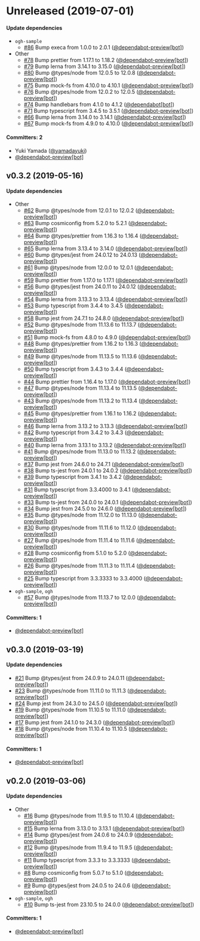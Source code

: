 # Unreleased (2019-07-01)

#### Update dependencies

- `ogh-sample`
  - [#86](https://github.com/yamadayuki/ogh/pull/86) Bump execa from 1.0.0 to 2.0.1 ([@dependabot-preview[bot]](https://github.com/apps/dependabot-preview))
- Other
  - [#78](https://github.com/yamadayuki/ogh/pull/78) Bump prettier from 1.17.1 to 1.18.2 ([@dependabot-preview[bot]](https://github.com/apps/dependabot-preview))
  - [#79](https://github.com/yamadayuki/ogh/pull/79) Bump lerna from 3.14.1 to 3.15.0 ([@dependabot-preview[bot]](https://github.com/apps/dependabot-preview))
  - [#80](https://github.com/yamadayuki/ogh/pull/80) Bump @types/node from 12.0.5 to 12.0.8 ([@dependabot-preview[bot]](https://github.com/apps/dependabot-preview))
  - [#75](https://github.com/yamadayuki/ogh/pull/75) Bump mock-fs from 4.10.0 to 4.10.1 ([@dependabot-preview[bot]](https://github.com/apps/dependabot-preview))
  - [#76](https://github.com/yamadayuki/ogh/pull/76) Bump @types/node from 12.0.2 to 12.0.5 ([@dependabot-preview[bot]](https://github.com/apps/dependabot-preview))
  - [#74](https://github.com/yamadayuki/ogh/pull/74) Bump handlebars from 4.1.0 to 4.1.2 ([@dependabot[bot]](https://github.com/apps/dependabot))
  - [#71](https://github.com/yamadayuki/ogh/pull/71) Bump typescript from 3.4.5 to 3.5.1 ([@dependabot-preview[bot]](https://github.com/apps/dependabot-preview))
  - [#66](https://github.com/yamadayuki/ogh/pull/66) Bump lerna from 3.14.0 to 3.14.1 ([@dependabot-preview[bot]](https://github.com/apps/dependabot-preview))
  - [#67](https://github.com/yamadayuki/ogh/pull/67) Bump mock-fs from 4.9.0 to 4.10.0 ([@dependabot-preview[bot]](https://github.com/apps/dependabot-preview))

#### Committers: 2

- Yuki Yamada ([@yamadayuki](https://github.com/yamadayuki))
- [@dependabot-preview[bot]](https://github.com/apps/dependabot-preview)

## v0.3.2 (2019-05-16)

#### Update dependencies

- Other
  - [#62](https://github.com/yamadayuki/ogh/pull/62) Bump @types/node from 12.0.1 to 12.0.2 ([@dependabot-preview[bot]](https://github.com/apps/dependabot-preview))
  - [#63](https://github.com/yamadayuki/ogh/pull/63) Bump cosmiconfig from 5.2.0 to 5.2.1 ([@dependabot-preview[bot]](https://github.com/apps/dependabot-preview))
  - [#64](https://github.com/yamadayuki/ogh/pull/64) Bump @types/prettier from 1.16.3 to 1.16.4 ([@dependabot-preview[bot]](https://github.com/apps/dependabot-preview))
  - [#65](https://github.com/yamadayuki/ogh/pull/65) Bump lerna from 3.13.4 to 3.14.0 ([@dependabot-preview[bot]](https://github.com/apps/dependabot-preview))
  - [#60](https://github.com/yamadayuki/ogh/pull/60) Bump @types/jest from 24.0.12 to 24.0.13 ([@dependabot-preview[bot]](https://github.com/apps/dependabot-preview))
  - [#61](https://github.com/yamadayuki/ogh/pull/61) Bump @types/node from 12.0.0 to 12.0.1 ([@dependabot-preview[bot]](https://github.com/apps/dependabot-preview))
  - [#59](https://github.com/yamadayuki/ogh/pull/59) Bump prettier from 1.17.0 to 1.17.1 ([@dependabot-preview[bot]](https://github.com/apps/dependabot-preview))
  - [#56](https://github.com/yamadayuki/ogh/pull/56) Bump @types/jest from 24.0.11 to 24.0.12 ([@dependabot-preview[bot]](https://github.com/apps/dependabot-preview))
  - [#54](https://github.com/yamadayuki/ogh/pull/54) Bump lerna from 3.13.3 to 3.13.4 ([@dependabot-preview[bot]](https://github.com/apps/dependabot-preview))
  - [#53](https://github.com/yamadayuki/ogh/pull/53) Bump typescript from 3.4.4 to 3.4.5 ([@dependabot-preview[bot]](https://github.com/apps/dependabot-preview))
  - [#58](https://github.com/yamadayuki/ogh/pull/58) Bump jest from 24.7.1 to 24.8.0 ([@dependabot-preview[bot]](https://github.com/apps/dependabot-preview))
  - [#52](https://github.com/yamadayuki/ogh/pull/52) Bump @types/node from 11.13.6 to 11.13.7 ([@dependabot-preview[bot]](https://github.com/apps/dependabot-preview))
  - [#51](https://github.com/yamadayuki/ogh/pull/51) Bump mock-fs from 4.8.0 to 4.9.0 ([@dependabot-preview[bot]](https://github.com/apps/dependabot-preview))
  - [#48](https://github.com/yamadayuki/ogh/pull/48) Bump @types/prettier from 1.16.2 to 1.16.3 ([@dependabot-preview[bot]](https://github.com/apps/dependabot-preview))
  - [#49](https://github.com/yamadayuki/ogh/pull/49) Bump @types/node from 11.13.5 to 11.13.6 ([@dependabot-preview[bot]](https://github.com/apps/dependabot-preview))
  - [#50](https://github.com/yamadayuki/ogh/pull/50) Bump typescript from 3.4.3 to 3.4.4 ([@dependabot-preview[bot]](https://github.com/apps/dependabot-preview))
  - [#44](https://github.com/yamadayuki/ogh/pull/44) Bump prettier from 1.16.4 to 1.17.0 ([@dependabot-preview[bot]](https://github.com/apps/dependabot-preview))
  - [#47](https://github.com/yamadayuki/ogh/pull/47) Bump @types/node from 11.13.4 to 11.13.5 ([@dependabot-preview[bot]](https://github.com/apps/dependabot-preview))
  - [#43](https://github.com/yamadayuki/ogh/pull/43) Bump @types/node from 11.13.2 to 11.13.4 ([@dependabot-preview[bot]](https://github.com/apps/dependabot-preview))
  - [#45](https://github.com/yamadayuki/ogh/pull/45) Bump @types/prettier from 1.16.1 to 1.16.2 ([@dependabot-preview[bot]](https://github.com/apps/dependabot-preview))
  - [#46](https://github.com/yamadayuki/ogh/pull/46) Bump lerna from 3.13.2 to 3.13.3 ([@dependabot-preview[bot]](https://github.com/apps/dependabot-preview))
  - [#42](https://github.com/yamadayuki/ogh/pull/42) Bump typescript from 3.4.2 to 3.4.3 ([@dependabot-preview[bot]](https://github.com/apps/dependabot-preview))
  - [#40](https://github.com/yamadayuki/ogh/pull/40) Bump lerna from 3.13.1 to 3.13.2 ([@dependabot-preview[bot]](https://github.com/apps/dependabot-preview))
  - [#41](https://github.com/yamadayuki/ogh/pull/41) Bump @types/node from 11.13.0 to 11.13.2 ([@dependabot-preview[bot]](https://github.com/apps/dependabot-preview))
  - [#37](https://github.com/yamadayuki/ogh/pull/37) Bump jest from 24.6.0 to 24.7.1 ([@dependabot-preview[bot]](https://github.com/apps/dependabot-preview))
  - [#38](https://github.com/yamadayuki/ogh/pull/38) Bump ts-jest from 24.0.1 to 24.0.2 ([@dependabot-preview[bot]](https://github.com/apps/dependabot-preview))
  - [#39](https://github.com/yamadayuki/ogh/pull/39) Bump typescript from 3.4.1 to 3.4.2 ([@dependabot-preview[bot]](https://github.com/apps/dependabot-preview))
  - [#31](https://github.com/yamadayuki/ogh/pull/31) Bump typescript from 3.3.4000 to 3.4.1 ([@dependabot-preview[bot]](https://github.com/apps/dependabot-preview))
  - [#33](https://github.com/yamadayuki/ogh/pull/33) Bump ts-jest from 24.0.0 to 24.0.1 ([@dependabot-preview[bot]](https://github.com/apps/dependabot-preview))
  - [#34](https://github.com/yamadayuki/ogh/pull/34) Bump jest from 24.5.0 to 24.6.0 ([@dependabot-preview[bot]](https://github.com/apps/dependabot-preview))
  - [#35](https://github.com/yamadayuki/ogh/pull/35) Bump @types/node from 11.12.0 to 11.13.0 ([@dependabot-preview[bot]](https://github.com/apps/dependabot-preview))
  - [#30](https://github.com/yamadayuki/ogh/pull/30) Bump @types/node from 11.11.6 to 11.12.0 ([@dependabot-preview[bot]](https://github.com/apps/dependabot-preview))
  - [#27](https://github.com/yamadayuki/ogh/pull/27) Bump @types/node from 11.11.4 to 11.11.6 ([@dependabot-preview[bot]](https://github.com/apps/dependabot-preview))
  - [#28](https://github.com/yamadayuki/ogh/pull/28) Bump cosmiconfig from 5.1.0 to 5.2.0 ([@dependabot-preview[bot]](https://github.com/apps/dependabot-preview))
  - [#26](https://github.com/yamadayuki/ogh/pull/26) Bump @types/node from 11.11.3 to 11.11.4 ([@dependabot-preview[bot]](https://github.com/apps/dependabot-preview))
  - [#25](https://github.com/yamadayuki/ogh/pull/25) Bump typescript from 3.3.3333 to 3.3.4000 ([@dependabot-preview[bot]](https://github.com/apps/dependabot-preview))
- `ogh-sample`, `ogh`
  - [#57](https://github.com/yamadayuki/ogh/pull/57) Bump @types/node from 11.13.7 to 12.0.0 ([@dependabot-preview[bot]](https://github.com/apps/dependabot-preview))

#### Committers: 1

- [@dependabot-preview[bot]](https://github.com/apps/dependabot-preview)

## v0.3.0 (2019-03-19)

#### Update dependencies

- [#21](https://github.com/yamadayuki/ogh/pull/21) Bump @types/jest from 24.0.9 to 24.0.11 ([@dependabot-preview[bot]](https://github.com/apps/dependabot-preview))
- [#23](https://github.com/yamadayuki/ogh/pull/23) Bump @types/node from 11.11.0 to 11.11.3 ([@dependabot-preview[bot]](https://github.com/apps/dependabot-preview))
- [#24](https://github.com/yamadayuki/ogh/pull/24) Bump jest from 24.3.0 to 24.5.0 ([@dependabot-preview[bot]](https://github.com/apps/dependabot-preview))
- [#19](https://github.com/yamadayuki/ogh/pull/19) Bump @types/node from 11.10.5 to 11.11.0 ([@dependabot-preview[bot]](https://github.com/apps/dependabot-preview))
- [#17](https://github.com/yamadayuki/ogh/pull/17) Bump jest from 24.1.0 to 24.3.0 ([@dependabot-preview[bot]](https://github.com/apps/dependabot-preview))
- [#18](https://github.com/yamadayuki/ogh/pull/18) Bump @types/node from 11.10.4 to 11.10.5 ([@dependabot-preview[bot]](https://github.com/apps/dependabot-preview))

#### Committers: 1

- [@dependabot-preview[bot]](https://github.com/apps/dependabot-preview)

## v0.2.0 (2019-03-06)

#### Update dependencies

- Other
  - [#16](https://github.com/yamadayuki/ogh/pull/16) Bump @types/node from 11.9.5 to 11.10.4 ([@dependabot-preview[bot]](https://github.com/apps/dependabot-preview))
  - [#15](https://github.com/yamadayuki/ogh/pull/15) Bump lerna from 3.13.0 to 3.13.1 ([@dependabot-preview[bot]](https://github.com/apps/dependabot-preview))
  - [#14](https://github.com/yamadayuki/ogh/pull/14) Bump @types/jest from 24.0.6 to 24.0.9 ([@dependabot-preview[bot]](https://github.com/apps/dependabot-preview))
  - [#12](https://github.com/yamadayuki/ogh/pull/12) Bump @types/node from 11.9.4 to 11.9.5 ([@dependabot-preview[bot]](https://github.com/apps/dependabot-preview))
  - [#11](https://github.com/yamadayuki/ogh/pull/11) Bump typescript from 3.3.3 to 3.3.3333 ([@dependabot-preview[bot]](https://github.com/apps/dependabot-preview))
  - [#8](https://github.com/yamadayuki/ogh/pull/8) Bump cosmiconfig from 5.0.7 to 5.1.0 ([@dependabot-preview[bot]](https://github.com/apps/dependabot-preview))
  - [#9](https://github.com/yamadayuki/ogh/pull/9) Bump @types/jest from 24.0.5 to 24.0.6 ([@dependabot-preview[bot]](https://github.com/apps/dependabot-preview))
- `ogh-sample`, `ogh`
  - [#10](https://github.com/yamadayuki/ogh/pull/10) Bump ts-jest from 23.10.5 to 24.0.0 ([@dependabot-preview[bot]](https://github.com/apps/dependabot-preview))

#### Committers: 1

- [@dependabot-preview[bot]](https://github.com/apps/dependabot-preview)
